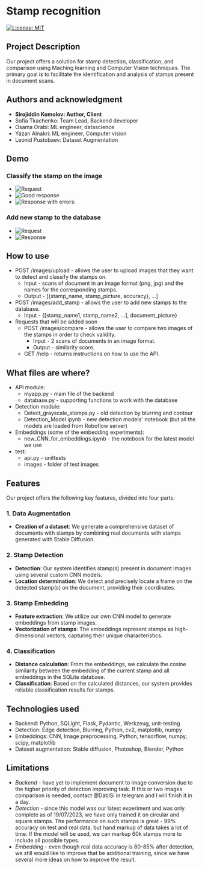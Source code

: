 # Stamp recognition

[![License: MIT](https://img.shields.io/badge/License-MIT-yellow.svg)](https://opensource.org/licenses/MIT)

## Project Description

Our project offers a solution for stamp detection, classification, and comparison using Maching learning and Computer
Vision techniques. The primary goal is to facilitate the identification and analysis of stamps present in document
scans.

## Authors and acknowledgment

- **Sirojiddin Komolov: Author, Client**
- Sofia Tkachenko: Team Lead, Backend developer
- Osama Orabi: ML engineer, datascience
- Yazan Alnakri: ML engineer, Computer vision
- Leonid Pustobaev: Dataset Augmentation


## Demo
### Classify the stamp on the image
- ![Request](https://drive.google.com/file/d/11BNO1TdvKf4hVhaczPbF38tG8mK1rkmC/view?usp=drive_link)
- ![Good response](https://drive.google.com/file/d/1gidMT8Ohe04btB_s1zTkC3ynDJZ4kwL3/view?usp=drive_link)
- ![Response with errors:](https://drive.google.com/file/d/1iBvDWP606L1fo8l4DhSpGclE4i_1qanc/view?usp=drive_link)
### Add new stamp to the database
- ![Request](https://drive.google.com/file/d/15gpQR2Ytj8OPzcApF_1U6TOre-UZe4wG/view?usp=drive_link)
- ![Response](https://drive.google.com/file/d/1Z8gMqiPFSar0Cf3yB8PTDBy7X3GEwZdz/view?usp=drive_link)

## How to use

- POST /images/upload - allows the user to upload images that they want to detect and classify the stamps on.
    - Input - scans of document in an image format (png, jpg) and the names for the corresponding stamps.
    - Output - [{stamp_name, stamp_picture, accuracy}, …]
- POST /images/add_stamp - allows the user to add new stamps to the database.
    - Input - {[stamp_name1, stamp_name2, ...], document_picture}
- Requests that will be added soon
    - POST /images/compare - allows the user to compare two images of the stamps in order to check validity.
        - Input - 2 scans of documents in an image format.
        - Output - similarity score.
    - GET /help - returns instructions on how to use the API.

## What files are where?

- API module:
    - myapp.py - main file of the backend
    - database.py - supporting functions to work with the database
- Detection module:
    - Detect_grayscale_stamps.py - old detection by blurring and contour
    - Detection_Model.ipynb - new detection models' notebook (but all the models are loaded from Roboflow server)
- Embeddings (some of the embedding experiments):
    - new_CNN_for_embeddings.ipynb - the notebook for the latest model we use
- test:
    - api.py - unittests
    - images - folder of test images

## Features

Our project offers the following key features, divided into four parts:

### 1. Data Augmentation

- **Creation of a dataset**: We generate a comprehensive dataset of documents with stamps by combining real documents
  with stamps generated with Stable Diffusion.

### 2. Stamp Detection

- **Detection**: Our system identifies stamp(s) present in document images using several custom CNN models.
- **Location determination**: We detect and precisely locate a frame on the detected stamp(s) on the document, providing
  their coordinates.

### 3. Stamp Embedding

- **Feature extraction**: We utilize our own CNN model to generate embeddings from stamp images.
- **Vectorization of stamps**: The embeddings represent stamps as high-dimensional vectors, capturing their unique
  characteristics.

### 4. Classification

- **Distance calculation**: From the embeddings, we calculate the cosine similarity between the embedding of the current
  stamp and all embeddings in the SQLite database.
- **Classification**: Based on the calculated distances, our system provides reliable classification results for stamps.

## Technologies used

- Backend: Python, SQLight, Flask, Pydantic, Werkzeug, unit-testing
- Detection: Edge detection, Blurring, Python, cv2, matplotlib, numpy
- Embeddings: CNN, Image preprocessing, Python, tensorflow, numpy, scipy, matplotlib
- Dataset augmentation: Stable diffusion, Photoshop, Blender, Python

## Limitations

- _Backend_ - have yet to implement document to image conversion due to the higher priority of detection improving task.
  If this or two images comparison is needed, contact @DablSi in telegram and I will finish it in a day.
- _Detection_ - since this model was our latest experiment and was only complete as of 19/07/2023, we have only trained
  it on circular and square stamps. The performance on such stamps is great - 99% accuracy on test and real data, but
  hand markup of data takes a lot of time. If the model will be used, we can markup 60k stamps more to include all
  possible types.
- _Embedding_ - even though real data accuracy is 80-85% after detection, we still would like to improve that be
  additional training, since we have several more ideas on how to improve the result.
